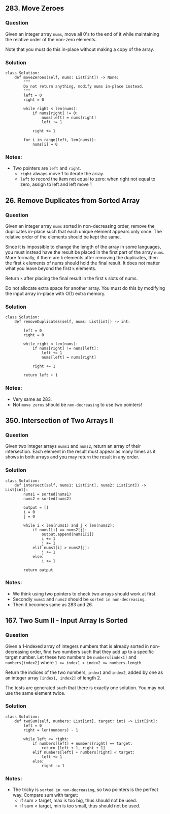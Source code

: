 ## 283. Move Zeroes
### Question
Given an integer array `nums`, move all 0's to the end of it while maintaining the relative order of the non-zero elements.

Note that you must do this in-place without making a copy of the array.
### Solution
```
class Solution:
    def moveZeroes(self, nums: List[int]) -> None:
        """
        Do not return anything, modify nums in-place instead.
        """
        left = 0
        right = 0
        
        while right < len(nums):
            if nums[right] != 0:
                nums[left] = nums[right]
                left += 1
            
            right += 1
            
        for i in range(left, len(nums)):
            nums[i] = 0
```
### Notes:
- Two pointers are `left` and `right`. 
  - `right` always move 1 to iterate the array.
  - `left` to record the item not equal to zero: when right not equal to zero, assign to left and left move 1

## 26. Remove Duplicates from Sorted Array
### Question
Given an integer array `nums` sorted in non-decreasing order, remove the duplicates in-place such that each unique element appears only once. The relative order of the elements should be kept the same.

Since it is impossible to change the length of the array in some languages, you must instead have the result be placed in the first part of the array `nums`. More formally, if there are `k` elements after removing the duplicates, then the first `k` elements of nums should hold the final result. It does not matter what you leave beyond the first `k` elements.

Return `k` after placing the final result in the first `k` slots of nums.

Do not allocate extra space for another array. You must do this by modifying the input array in-place with O(1) extra memory.
### Solution
```
class Solution:
    def removeDuplicates(self, nums: List[int]) -> int:
        
        left = 0
        right = 0
        
        while right < len(nums):
            if nums[right] != nums[left]:
                left += 1
                nums[left] = nums[right]
             
            right += 1
            
        return left + 1
```
### Notes:
- Very same as 283.
- Not `move zeros` should be `non-decreasing` to use two pointers!

## 350. Intersection of Two Arrays II
### Question
Given two integer arrays `nums1` and `nums2`, return an array of their intersection. Each element in the result must appear as many times as it shows in both arrays and you may return the result in any order.
### Solution
```
class Solution:
    def intersect(self, nums1: List[int], nums2: List[int]) -> List[int]:
        nums1 = sorted(nums1)
        nums2 = sorted(nums2)
        
        output = []
        i = 0
        j = 0
        
        while i < len(nums1) and j < len(nums2):
            if nums1[i] == nums2[j]:
                output.append(nums1[i])
                i += 1
                j += 1
            elif nums1[i] > nums2[j]:
                j += 1
            else:
                i += 1
        
        return output
```
### Notes:
- We think using two pointers to check two arrays should work at first.
- Secondly `nums1` and `nums2` should be `sorted in non-decreasing`.
- Then it becomes same as 283 and 26.

## 167. Two Sum II - Input Array Is Sorted
### Question
Given a 1-indexed array of integers numbers that is already sorted in non-decreasing order, find two numbers such that they add up to a specific target number. Let these two numbers be `numbers[index1]` and `numbers[index2]` where `1 <= index1 < index2 <= numbers.length`.

Return the indices of the two numbers, `index1` and `index2`, added by one as an integer array `[index1, index2]` of length 2.

The tests are generated such that there is exactly one solution. You may not use the same element twice.
### Solution
```
class Solution:
    def twoSum(self, numbers: List[int], target: int) -> List[int]:
        left = 0 
        right = len(numbers) - 1
        
        while left <= right:
            if numbers[left] + numbers[right] == target:
                return [left + 1, right + 1]
            elif numbers[left] + numbers[right] < target:
                left += 1
            else:
                right -= 1
```
### Notes:
- The tricky is `sorted in non-decreasing`, so two pointers is the perfect way. Compare sum with target:  
  - if sum > target, max is too big, thus should not be used.  
  - if sum < target, min is too small, thus should not be used.
